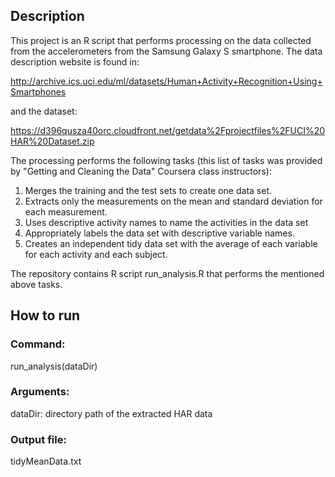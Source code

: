 ## Description 

This project is an R script that performs processing on the data collected
from the accelerometers from the Samsung Galaxy S smartphone. 
The data description website is found in:

http://archive.ics.uci.edu/ml/datasets/Human+Activity+Recognition+Using+Smartphones

and the dataset:

https://d396qusza40orc.cloudfront.net/getdata%2Fprojectfiles%2FUCI%20HAR%20Dataset.zip

The processing performs the following tasks (this list of tasks was provided by 
"Getting and Cleaning the Data" Coursera class instructors):

1. Merges the training and the test sets to create one data set.
2. Extracts only the measurements on the mean and standard deviation for each measurement. 
3. Uses descriptive activity names to name the activities in the data set
4. Appropriately labels the data set with descriptive variable names. 
5. Creates an independent tidy data set with the average of each variable for each activity and each subject.

The repository contains R script run_analysis.R that performs the mentioned above tasks.

## How to run

### Command:
run_analysis(dataDir)
    
### Arguments:
dataDir: directory path of the extracted HAR data

### Output file:
tidyMeanData.txt

